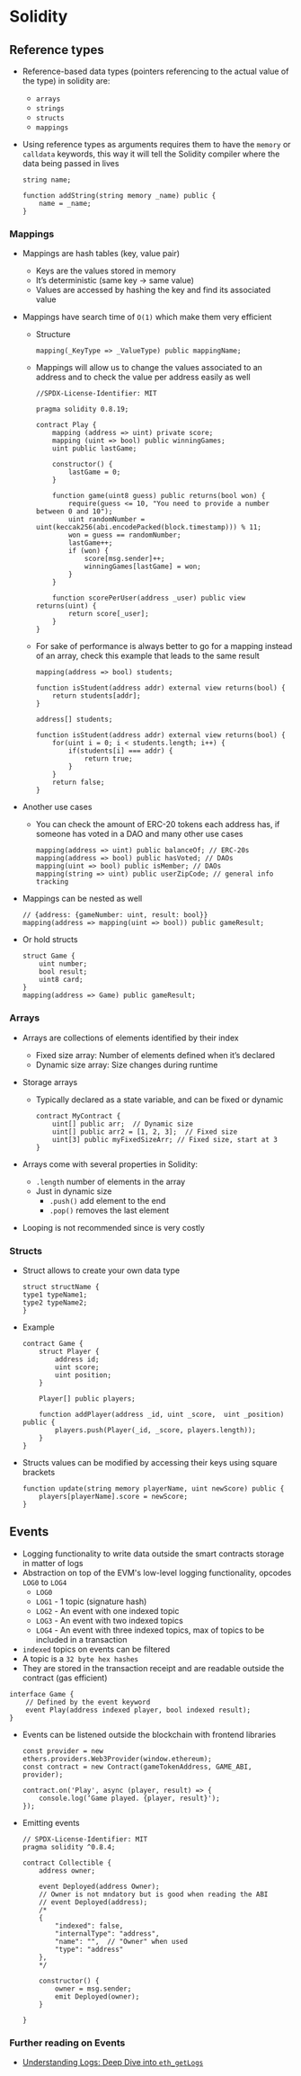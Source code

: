 # Solidity

## Reference types

-   Reference-based data types (pointers referencing to the actual value of the type) in solidity are:

    -   `arrays`
    -   `strings`
    -   `structs`
    -   `mappings`

-   Using reference types as arguments requires them to have the `memory` or `calldata` keywords, this way it will tell the Solidity compiler where the data being passed in lives

    ```Solidity
    string name;

    function addString(string memory _name) public {
        name = _name;
    }
    ```

### Mappings

-   Mappings are hash tables (key, value pair)
    -   Keys are the values stored in memory
    -   It’s deterministic (same key -> same value)
    -   Values are accessed by hashing the key and find its associated value
-   Mappings have search time of `O(1)` which make them very efficient

    -   Structure

        ```Solidity
        mapping(_KeyType => _ValueType) public mappingName;
        ```

    -   Mappings will allow us to change the values associated to an address and to check the value per address easily as well

        ```Solidity
        //SPDX-License-Identifier: MIT

        pragma solidity 0.8.19;

        contract Play {
            mapping (address => uint) private score;
            mapping (uint => bool) public winningGames;
            uint public lastGame;

            constructor() {
                lastGame = 0;
            }

            function game(uint8 guess) public returns(bool won) {
                require(guess <= 10, "You need to provide a number between 0 and 10");
                uint randomNumber = uint(keccak256(abi.encodePacked(block.timestamp))) % 11;
                won = guess == randomNumber;
                lastGame++;
                if (won) {
                    score[msg.sender]++;
                    winningGames[lastGame] = won;
                }
            }

            function scorePerUser(address _user) public view returns(uint) {
                return score[_user];
            }
        }
        ```

    -   For sake of performance is always better to go for a mapping instead of an array, check this example that leads to the same result

        ```Solidity
        mapping(address => bool) students;

        function isStudent(address addr) external view returns(bool) {
            return students[addr];
        }
        ```

        ```Solidity
        address[] students;

        function isStudent(address addr) external view returns(bool) {
            for(uint i = 0; i < students.length; i++) {
                if(students[i] === addr) {
                    return true;
                }
            }
            return false;
        }
        ```

-   Another use cases

    -   You can check the amount of ERC-20 tokens each address has, if someone has voted in a DAO and many other use cases

        ```Solidity
        mapping(address => uint) public balanceOf; // ERC-20s
        mapping(address => bool) public hasVoted; // DAOs
        mapping(uint => bool) public isMember; // DAOs
        mapping(string => uint) public userZipCode; // general info tracking
        ```

-   Mappings can be nested as well

    ```Solidity
    // {address: {gameNumber: uint, result: bool}}
    mapping(address => mapping(uint => bool)) public gameResult;
    ```

-   Or hold structs

    ```Solidity
    struct Game {
        uint number;
        bool result;
        uint8 card;
    }
    mapping(address => Game) public gameResult;
    ```

### Arrays

-   Arrays are collections of elements identified by their index
    -   Fixed size array: Number of elements defined when it’s declared
    -   Dynamic size array: Size changes during runtime
-   Storage arrays

    -   Typically declared as a state variable, and can be fixed or dynamic

        ```Solidity
        contract MyContract {
            uint[] public arr;  // Dynamic size
            uint[] public arr2 = [1, 2, 3];  // Fixed size
            uint[3] public myFixedSizeArr; // Fixed size, start at 3
        }
        ```

-   Arrays come with several properties in Solidity:
    -   `.length` number of elements in the array
    -   Just in dynamic size
        -   `.push()` add element to the end
        -   `.pop()` removes the last element
-   Looping is not recommended since is very costly

### Structs

-   Struct allows to create your own data type

    ```Solidity
    struct structName {
    type1 typeName1;
    type2 typeName2;
    }
    ```

-   Example

    ```Solidity
    contract Game {
        struct Player {
            address id;
            uint score;
            uint position;
        }

        Player[] public players;

        function addPlayer(address _id, uint _score,  uint _position) public {
            players.push(Player(_id, _score, players.length));
        }
    }
    ```

-   Structs values can be modified by accessing their keys using square brackets

    ```Solidity
    function update(string memory playerName, uint newScore) public {
        players[playerName].score = newScore;
    }
    ```

## Events

-   Logging functionality to write data outside the smart contracts storage in matter of logs
-   Abstraction on top of the EVM's low-level logging functionality, opcodes `LOG0` to `LOG4`
    -   `LOG0`
    -   `LOG1` - 1 topic (signature hash)
    -   `LOG2` - An event with one indexed topic
    -   `LOG3` - An event with two indexed topics
    -   `LOG4` - An event with three indexed topics, max of topics to be included in a transaction
-   `indexed` topics on events can be filtered
-   A topic is a `32 byte hex hashes`
-   They are stored in the transaction receipt and are readable outside the contract (gas efficient)

```Solidity
interface Game {
    // Defined by the event keyword
    event Play(address indexed player, bool indexed result);
}
```

-   Events can be listened outside the blockchain with frontend libraries

    ```JS
    const provider = new ethers.providers.Web3Provider(window.ethereum);
    const contract = new Contract(gameTokenAddress, GAME_ABI, provider);

    contract.on('Play', async (player, result) => {
        console.log(‘Game played. {player, result}');
    });
    ```

-   Emitting events

    ```Solidity
    // SPDX-License-Identifier: MIT
    pragma solidity ^0.8.4;

    contract Collectible {
        address owner;

        event Deployed(address Owner);
        // Owner is not mndatory but is good when reading the ABI
        // event Deployed(address);
        /*
        {
            "indexed": false,
            "internalType": "address",
            "name": "",  // "Owner" when used
            "type": "address"
        },
        */

        constructor() {
            owner = msg.sender;
            emit Deployed(owner);
        }

    }
    ```

### Further reading on Events

-   [Understanding Logs: Deep Dive into `eth_getLogs`](https://docs.alchemy.com/docs/deep-dive-into-eth_getlogs)
